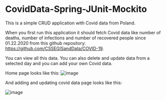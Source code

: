 # CovidData-Spring-JUnit-Mockito
This is a simple CRUD application with Covid data from Poland.

When you first run this application it should fetch Covid data like number of deaths, number of infections and number of recovered people since 01.22.2020 from this github repository: https://github.com/CSSEGISandData/COVID-19. 

You can view all this data. You can also delete and update data from a selected day and you can add your own Covid data.

Home page looks like this:
![image](https://user-images.githubusercontent.com/60007028/122113135-fe435400-ce21-11eb-80d7-6cc80765c81c.png)


And adding and updating covid data page looks like this:

![image](https://user-images.githubusercontent.com/60007028/122113746-cbe62680-ce22-11eb-980e-9bae0fdb6c5c.png)


